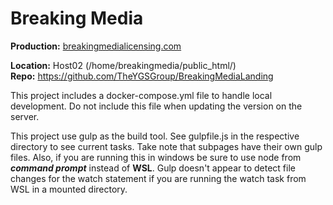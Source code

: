 # Breaking Media

**Production:** [breakingmedialicensing.com](https://breakingmedialicensing.com)  
<!-- **Development:** [dev.breakingmedialicensing.com](https://dev.breakingmedialicensing.com)   -->
**Location:** Host02 (/home/breakingmedia/public_html/)  
**Repo:** https://github.com/TheYGSGroup/BreakingMediaLanding  

This project includes a docker-compose.yml file to handle local development. Do not include this file when updating the version on the server.  

This project use gulp as the build tool. See gulpfile.js in the respective directory to see current tasks. Take note that subpages have their own gulp files. Also, if you are running this in windows be sure to use node from ***command prompt*** instead of **WSL**. Gulp doesn't appear to detect file changes for the watch statement if you are running the watch task from WSL in a mounted directory. 




